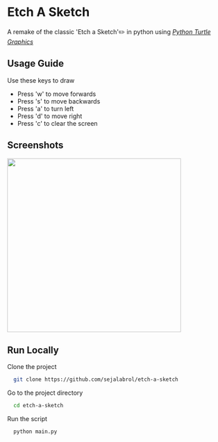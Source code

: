 # Etch A Sketch
A remake of the classic 'Etch a Sketch'✏️ in python using [*Python Turtle Graphics*](https://docs.python.org/3/library/turtle.html)

## Usage Guide
Use these keys to draw 
- Press 'w' to move forwards
- Press 's' to move backwards
- Press 'a' to turn left
- Press 'd' to move right
- Press 'c' to clear the screen
  
## Screenshots
<img src="https://user-images.githubusercontent.com/87208681/127478361-912cca13-806a-4ce3-a92c-198764bf5a28.png" width="400"> 

## Run Locally

Clone the project

```bash
  git clone https://github.com/sejalabrol/etch-a-sketch
```

Go to the project directory

```bash
  cd etch-a-sketch
```

Run the script

```bash
  python main.py
```

